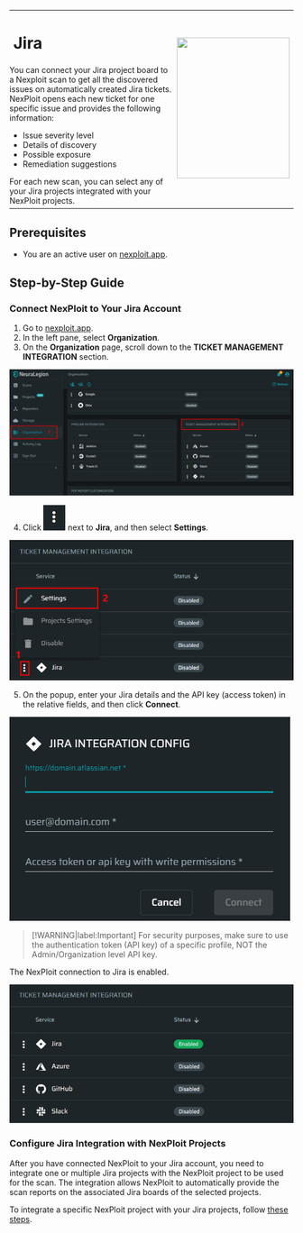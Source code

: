<table id="integrations" >
  <tr>
    <td width="70%">
      <h1>Jira</h1>
    </td>
    <td width="30%" style="text-align:center" rowspan="3">
      <img src="guide/pipeline-integration/ticketing-systems/integrating-with-nexploit/media/jira/jira-integ-logo.png" width="200" height="250"></img>
    </td>
  </tr>
  <tr>
    <td style="text-align:left;vertical-align:text-top;padding:0px">
      You can connect your Jira project board to a Nexploit scan to get all the discovered issues on automatically created Jira tickets. NexPloit opens each new ticket for one specific issue and provides the following information:
      <ul>
        <li>Issue severity level</li>
        <li>Details of discovery</li>
        <li>Possible exposure</li>
        <li>Remediation suggestions </li>
      </ul>
      For each new scan, you can select any of your Jira projects integrated with your NexPloit projects.
    </td>
  </tr>
  <tr><td></td></tr>
</table>

## Prerequisites

* You are an active user on [nexploit.app](https://nexploit.app/). 

## Step-by-Step Guide
### Connect NexPloit to Your Jira Account

1. Go to [nexploit.app](https://nexploit.app).
2. In the left pane, select **Organization**. 
3. On the **Organization** page, scroll down to the **TICKET MANAGEMENT INTEGRATION** section.

  ![ticketing-management-integration](media/azure/ticketing-management-integration.png ':size=45%')

  
4. Click ![dots-button](media/azure/icon-button.png ':size=2%') next to **Jira**, and then select **Settings**.

  ![jira-settings](media/jira/jira-settings.png ':size=45%')

5. On the popup, enter your Jira details and the API key (access token) in the relative fields, and then click **Connect**.

  ![activate-jira](media/jira/activate-jira.png ':size=45%')

  > [!WARNING|label:Important]
For security purposes, make sure to use the authentication token (API key) of a specific profile, NOT the Admin/Organization level API key.

  The NexPloit connection to Jira is enabled.

  ![jira-enabled](media/jira/jira-enabled.png ':size=45%')

### Configure Jira Integration with NexPloit Projects
After you have connected NexPloit to your Jira account, you need to integrate one or multiple Jira projects with the NexPloit project to be used for the scan. The integration allows NexPloit to automatically provide the scan reports on the associated Jira boards of the selected projects. 

To integrate a specific NexPloit project with your Jira projects, follow [these steps](guide/pipeline-integration/ticketing-systems/adding-to-project/integrating-with-project.md).

